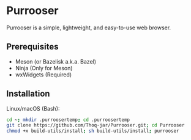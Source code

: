 # Purrooser

Purrooser is a simple, lightweight, and easy-to-use web browser.

## Prerequisites
- Meson (or Bazelisk a.k.a. Bazel)
- Ninja (Only for Meson)
- wxWidgets (Required)

## Installation
Linux/macOS (Bash):
```bash
cd ~; mkdir .purroosertemp; cd .purroosertemp
git clone https://github.com/Thoq-jar/Purrooser.git; cd Purrooser
chmod +x build-utils/install; sh build-utils/install; purrooser
```

